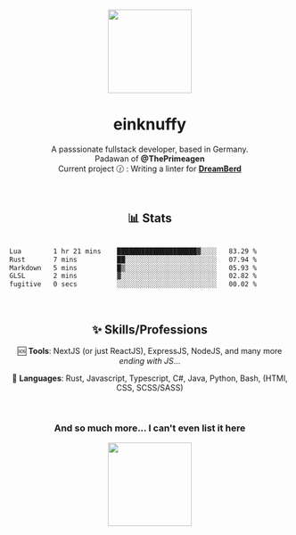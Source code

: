 <p align="center">
   <br />
   <a href="https://github.com/einKnuffy" target="_blank"><img width="150px" src="https://avatars.githubusercontent.com/u/66639485?s=400&u=fc9b6f7cbddb6dfbb93dc63483f7fc7aee75ac2e&v=4" /></a>
   <h1 align="center"><b>einknuffy</b></h1>
   <p align="center">A passsionate fullstack developer, based in Germany. <br/>
   Padawan of <b>@ThePrimeagen</b> <br/>
   Current project 🕜 : Writing a linter for <b><a href="https://github.com/TodePond/DreamBerd" target="_blank">DreamBerd</a></b>
   </p>
</p>

<br/>

<p align="center">
     <h2 align="center"><b>📊 Stats </b></h2>
   <p align="center">
<img src="https://lanyard.cnrad.dev/api/675737917200662539" alt="" />


<!--START_SECTION:waka-->

```txt
Lua        1 hr 21 mins    ████████████████████▓░░░░   83.29 %
Rust       7 mins          ██░░░░░░░░░░░░░░░░░░░░░░░   07.94 %
Markdown   5 mins          █▒░░░░░░░░░░░░░░░░░░░░░░░   05.93 %
GLSL       2 mins          ▓░░░░░░░░░░░░░░░░░░░░░░░░   02.82 %
fugitive   0 secs          ░░░░░░░░░░░░░░░░░░░░░░░░░   00.02 %
```

<!--END_SECTION:waka-->
   </p>
</p>

<br/>

<p align="center">
   <h2 align="center"><b>✨ Skills/Professions </b></h2>
   <p align="center">🆘 <b>Tools</b>: NextJS (or just ReactJS), ExpressJS, NodeJS, and many more <i>ending with JS</i>...</p>
   <p align="center">🏁 <b>Languages</b>: Rust, Javascript, Typescript, C#, Java, Python, Bash, (HTMl, CSS, SCSS/SASS)</p>
</p>
<br/>
<h3 align="center"><b>And so much more... I can't even list it here</b></h3>
<p align="center">
  <img width="150px" src="https://i.kym-cdn.com/entries/icons/facebook/000/016/546/hidethepainharold.jpg" />
</p>
